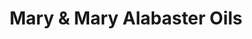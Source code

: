 ---
title: "Mary & Mary Alabaster Oils"
url: /taylorsville/mary-und-mary-alabaster-oils/
shop: Parfümerie
---